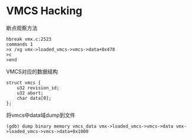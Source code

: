 # VMCS Hacking

断点观察方法

	hbreak vmx.c:2523
	commands 1
	>x /xg vmx->loaded_vmcs->vmcs->data+0x478
	>c
	>end

VMCS对应的数据结构

	struct vmcs {
		u32 revision_id;
		u32 abort;
		char data[0];
	};

将vmcs中data域dump到文件

	(gdb) dump binary memory vmcs_data vmx->loaded_vmcs->vmcs->data vmx->loaded_vmcs->vmcs->data+0x1000
